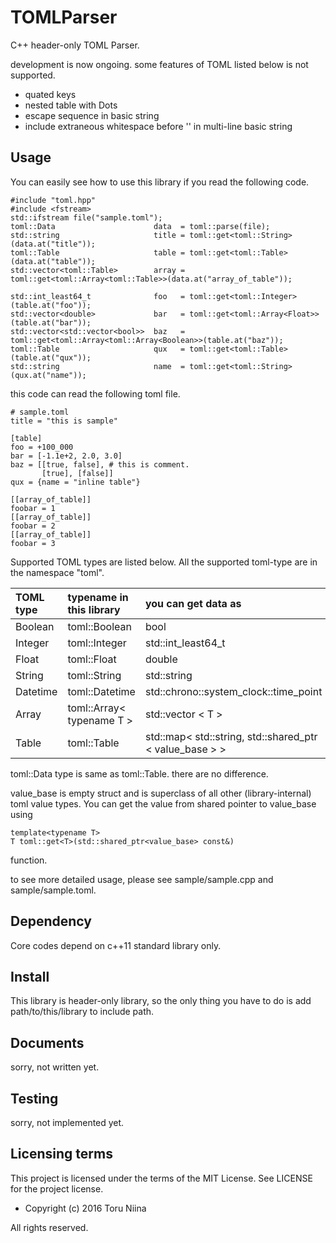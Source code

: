 TOMLParser
====

C++ header-only TOML Parser.

development is now ongoing. some features of TOML listed below is not supported.
- quated keys
- nested table with Dots
- escape sequence in basic string
- include extraneous whitespace before '\' in multi-line basic string

## Usage

You can easily see how to use this library if you read the following code.

    #include "toml.hpp"
    #include <fstream>
    std::ifstream file("sample.toml");
    toml::Data                      data  = toml::parse(file);
    std::string                     title = toml::get<toml::String>(data.at("title"));
    toml::Table                     table = toml::get<toml::Table>(data.at("table"));
    std::vector<toml::Table>        array = toml::get<toml::Array<toml::Table>>(data.at("array_of_table"));
    
    std::int_least64_t              foo   = toml::get<toml::Integer>(table.at("foo"));
    std::vector<double>             bar   = toml::get<toml::Array<Float>>(table.at("bar"));
    std::vector<std::vector<bool>>  baz   = toml::get<toml::Array<toml::Array<Boolean>>(table.at("baz"));
    toml::Table                     qux   = toml::get<toml::Table>(table.at("qux"));
    std::string                     name  = toml::get<toml::String>(qux.at("name")); 

this code can read the following toml file.

    # sample.toml
    title = "this is sample"

    [table]
    foo = +100_000
    bar = [-1.1e+2, 2.0, 3.0]
    baz = [[true, false], # this is comment.
           [true], [false]]
    qux = {name = "inline table"}

    [[array_of_table]]
    foobar = 1
    [[array_of_table]]
    foobar = 2
    [[array_of_table]]
    foobar = 3

Supported TOML types are listed below.
All the supported toml-type are in the namespace "toml".

| TOML type | typename in this library| you can get data as                    |
|:----------|:------------------------|:---------------------------------------|
| Boolean   | toml::Boolean           | bool                                   |
| Integer   | toml::Integer           | std::int\_least64\_t                   |
| Float     | toml::Float             | double                                 |
| String    | toml::String            | std::string                            |
| Datetime  | toml::Datetime          | std::chrono::system\_clock::time\_point|
| Array     | toml::Array< typename T > | std::vector < T >                    |
| Table     | toml::Table             | std::map< std::string, std::shared\_ptr < value\_base > > |

toml::Data type is same as toml::Table. there are no difference.

value\_base is empty struct and is superclass of all other (library-internal)
toml value types. You can get the value from shared pointer to value\_base using

    template<typename T>
    T toml::get<T>(std::shared_ptr<value_base> const&)

function.

to see more detailed usage, please see sample/sample.cpp and sample/sample.toml.

## Dependency

Core codes depend on c++11 standard library only.

## Install

This library is header-only library, so the only thing you have to do is add
path/to/this/library to include path.

## Documents

sorry, not written yet.

## Testing

sorry, not implemented yet.

## Licensing terms

This project is licensed under the terms of the MIT License.
See LICENSE for the project license.

- Copyright (c) 2016 Toru Niina

All rights reserved.

